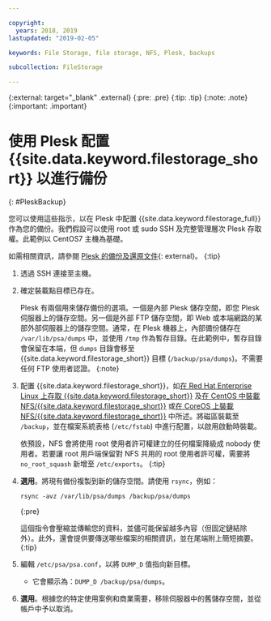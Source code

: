 ```yaml
---

copyright:
  years: 2018, 2019
lastupdated: "2019-02-05"

keywords: File Storage, file storage, NFS, Plesk, backups

subcollection: FileStorage

---
```

{:external: target="_blank" .external}
{:pre: .pre}
{:tip: .tip}
{:note: .note}
{:important: .important}

# 使用 Plesk 配置 {{site.data.keyword.filestorage_short}} 以進行備份
{: #PleskBackup}

您可以使用這些指示，以在 Plesk 中配置 {{site.data.keyword.filestorage_full}} 作為您的備份。我們假設可以使用 root 或 sudo SSH 及完整管理層次 Plesk 存取權。此範例以 CentOS7 主機為基礎。

如需相關資訊，請參閱 [Plesk 的備份及還原文件](https://docs.plesk.com/en-US/12.5/administrator-guide/backing-up-and-restoration.59256/){: external}。
{:tip}

1. 透過 SSH 連接至主機。
2. 確定裝載點目標已存在。<br />

   Plesk 有兩個用來儲存備份的選項。一個是內部 Plesk 儲存空間，即您 Plesk 伺服器上的儲存空間。另一個是外部 FTP 儲存空間，即 Web 或本端網路的某部外部伺服器上的儲存空間。通常，在 Plesk 機器上，內部備份儲存在 `/var/lib/psa/dumps` 中，並使用 `/tmp` 作為暫存目錄。在此範例中，暫存目錄會保留在本端，但 `dumps` 目錄會移至 {{site.data.keyword.filestorage_short}} 目標 (`/backup/psa/dumps`)。不需要任何 FTP 使用者認證。
   {:note}
3. 配置 {{site.data.keyword.filestorage_short}}，如[在 Red Hat Enterprise Linux 上存取 {{site.data.keyword.filestorage_short}}](/docs/infrastructure/FileStorage?topic=FileStorage-mountingLinux) 及[在 CentOS 中裝載 NFS/{{site.data.keyword.filestorage_short}}](/docs/infrastructure/FileStorage?topic=FileStorage-mountingCentOS) 或[在 CoreOS 上裝載 NFS/{{site.data.keyword.filestorage_short}}](/docs/infrastructure/FileStorage?topic=FileStorage-mountingCoreOS) 中所述。將磁區裝載至 `/backup`，並在檔案系統表格 (`/etc/fstab`) 中進行配置，以啟用啟動時裝載。<br />

   依預設，NFS 會將使用 root 使用者許可權建立的任何檔案降級成 nobody 使用者。若要讓 root 用戶端保留對 NFS 共用的 root 使用者許可權，需要將 `no_root_squash` 新增至 `/etc/exports`。
{:tip}
4. **選用**。將現有備份複製到新的儲存空間。請使用 `rsync`，例如：
   ```
   rsync -avz /var/lib/psa/dumps /backup/psa/dumps
   ```
   {:pre}

   這個指令會壓縮並傳輸您的資料，並儘可能保留越多內容（但固定鏈結除外）。此外，還會提供要傳送哪些檔案的相關資訊，並在尾端附上簡短摘要。
   {:tip}
5. 編輯 `/etc/psa/psa.conf`，以將 `DUMP_D` 值指向新目標。
    - 它會顯示為：`DUMP_D /backup/psa/dumps`。
6. **選用**。根據您的特定使用案例和商業需要，移除伺服器中的舊儲存空間，並從帳戶中予以取消。
